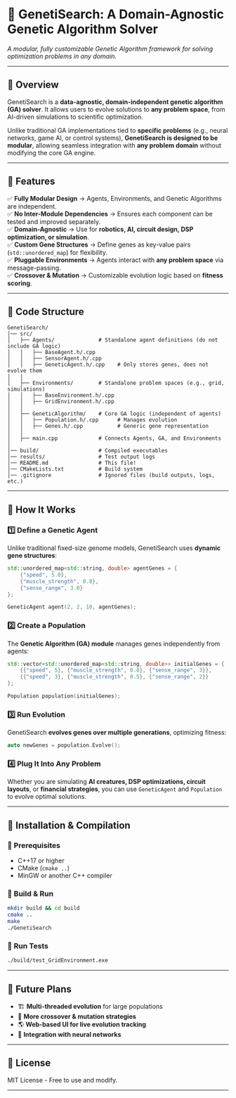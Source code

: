 # 🧬 GenetiSearch: A Domain-Agnostic Genetic Algorithm Solver

*A modular, fully customizable Genetic Algorithm framework for solving optimization problems in any domain.*

---

## 🔹 Overview
GenetiSearch is a **data-agnostic, domain-independent genetic algorithm (GA) solver**. It allows users to evolve solutions to **any problem space**, from AI-driven simulations to scientific optimization.

Unlike traditional GA implementations tied to **specific problems** (e.g., neural networks, game AI, or control systems), **GenetiSearch is designed to be modular**, allowing seamless integration with **any problem domain** without modifying the core GA engine.

---

## 🔹 Features
✅ **Fully Modular Design** → Agents, Environments, and Genetic Algorithms are independent.  
✅ **No Inter-Module Dependencies** → Ensures each component can be tested and improved separately.  
✅ **Domain-Agnostic** → Use for **robotics, AI, circuit design, DSP optimization, or simulation**.  
✅ **Custom Gene Structures** → Define genes as key-value pairs (`std::unordered_map`) for flexibility.  
✅ **Pluggable Environments** → Agents interact with **any problem space** via message-passing.  
✅ **Crossover & Mutation** → Customizable evolution logic based on **fitness scoring**.  

---

## 🔹 Code Structure
```
GenetiSearch/
│── src/
│   ├── Agents/              # Standalone agent definitions (do not include GA logic)
│   │   ├── BaseAgent.h/.cpp
│   │   ├── SensorAgent.h/.cpp
│   │   ├── GeneticAgent.h/.cpp    # Only stores genes, does not evolve them
│   │
│   ├── Environments/        # Standalone problem spaces (e.g., grid, simulations)
│   │   ├── BaseEnvironment.h/.cpp
│   │   ├── GridEnvironment.h/.cpp
│   │
│   ├── GeneticAlgorithm/    # Core GA logic (independent of agents)
│   │   ├── Population.h/.cpp      # Manages evolution
│   │   ├── Genes.h/.cpp           # Generic gene representation
│   │
│   ├── main.cpp             # Connects Agents, GA, and Environments
│
│── build/                   # Compiled executables
│── results/                 # Test output logs
│── README.md                # This file!
│── CMakeLists.txt           # Build system
│── .gitignore               # Ignored files (build outputs, logs, etc.)
```

---

## 🔹 How It Works
### **1️⃣ Define a Genetic Agent**
Unlike traditional fixed-size genome models, GenetiSearch uses **dynamic gene structures**:
```cpp
std::unordered_map<std::string, double> agentGenes = {
    {"speed", 5.0},
    {"muscle_strength", 0.8},
    {"sense_range", 3.0}
};

GeneticAgent agent(2, 2, 10, agentGenes);
```

### **2️⃣ Create a Population**
The **Genetic Algorithm (GA) module** manages genes independently from agents:
```cpp
std::vector<std::unordered_map<std::string, double>> initialGenes = {
    {{"speed", 5}, {"muscle_strength", 0.8}, {"sense_range", 3}},
    {{"speed", 3}, {"muscle_strength", 0.5}, {"sense_range", 2}}
};

Population population(initialGenes);
```

### **3️⃣ Run Evolution**
GenetiSearch **evolves genes over multiple generations**, optimizing fitness:
```cpp
auto newGenes = population.Evolve();
```

### **4️⃣ Plug It Into Any Problem**
Whether you are simulating **AI creatures, DSP optimizations, circuit layouts**, or **financial strategies**, you can use `GeneticAgent` and `Population` to evolve optimal solutions.

---

## 🔹 Installation & Compilation
### **🔧 Prerequisites**
- C++17 or higher
- CMake (`cmake ..`)
- MinGW or another C++ compiler

### **🔨 Build & Run**
```sh
mkdir build && cd build
cmake ..
make
./GenetiSearch
```

### **🧪 Run Tests**
```sh
./build/test_GridEnvironment.exe
```

---

## 🔹 Future Plans
- 🏗 **Multi-threaded evolution** for large populations  
- 🔀 **More crossover & mutation strategies**  
- 🌎 **Web-based UI for live evolution tracking**  
- 🧠 **Integration with neural networks**  

---

## 📜 License
MIT License - Free to use and modify.

---
